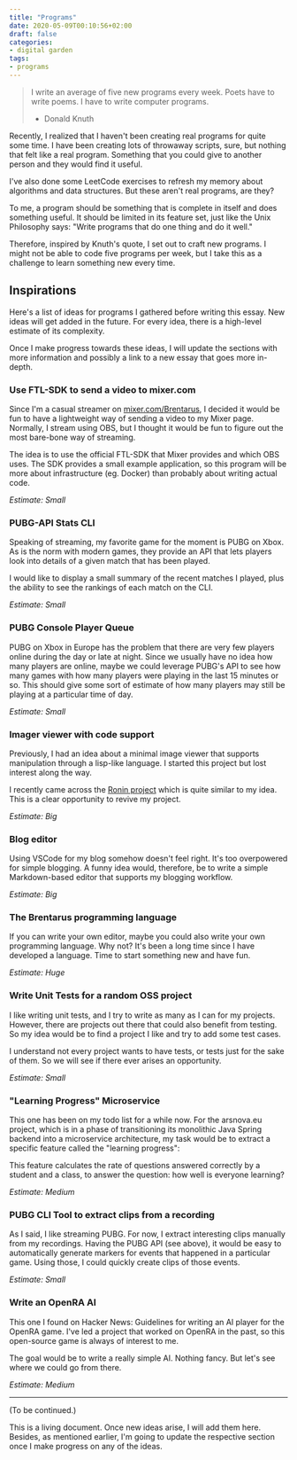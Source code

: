 ```yaml
---
title: "Programs"
date: 2020-05-09T00:10:56+02:00
draft: false
categories:
- digital garden
tags:
- programs
---
```


> I write an average of five new programs every week. Poets have to write poems. I have to write computer programs.
> - Donald Knuth

Recently, I realized that I haven't been creating real programs for quite some time. I have been creating lots of throwaway scripts, sure, but nothing that felt like a real program. Something that you could give to another person and they would find it useful.

I've also done some LeetCode exercises to refresh my memory about algorithms and data structures. But these aren't real programs, are they?

To me, a program should be something that is complete in itself and does something useful. It should be limited in its feature set, just like the Unix Philosophy says: "Write programs that do one thing and do it well."

Therefore, inspired by Knuth's quote, I set out to craft new programs. I might not be able to code five programs per week, but I take this as a challenge to learn something new every time.

## Inspirations

Here's a list of ideas for programs I gathered before writing this essay. New ideas will get added in the future. For every idea, there is a high-level estimate of its complexity.

Once I make progress towards these ideas, I will update the sections with more information and possibly a link to a new essay that goes more in-depth.

### Use FTL-SDK to send a video to mixer.com

Since I'm a casual streamer on [mixer.com/Brentarus](https://mixer.com/Brentarus), I decided it would be fun to have a lightweight way of sending a video to my Mixer page. Normally, I stream using OBS, but I thought it would be fun to figure out the most bare-bone way of streaming.

The idea is to use the official FTL-SDK that Mixer provides and which OBS uses. The SDK provides a small example application, so this program will be more about infrastructure (eg. Docker) than probably about writing actual code.

*Estimate: Small*

### PUBG-API Stats CLI

Speaking of streaming, my favorite game for the moment is PUBG on Xbox. As is the norm with modern games, they provide an API that lets players look into details of a given match that has been played.

I would like to display a small summary of the recent matches I played, plus the ability to see the rankings of each match on the CLI.

*Estimate: Small*

### PUBG Console Player Queue

PUBG on Xbox in Europe has the problem that there are very few players online during the day or late at night. Since we usually have no idea how many players are online, maybe we could leverage PUBG's API to see how many games with how many players were playing in the last 15 minutes or so. This should give some sort of estimate of how many players may still be playing at a particular time of day.

*Estimate: Small*

### Imager viewer with code support

Previously, I had an idea about a minimal image viewer that supports manipulation through a lisp-like language. I started this project but lost interest along the way.

I recently came across the [Ronin project](https://100r.co/site/ronin.html) which is quite similar to my idea. This is a clear opportunity to revive my project.

*Estimate: Big*

### Blog editor

Using VSCode for my blog somehow doesn't feel right. It's too overpowered for simple blogging. A funny idea would, therefore, be to write a simple Markdown-based editor that supports my blogging workflow.

*Estimate: Big*

### The Brentarus programming language

If you can write your own editor, maybe you could also write your own programming language. Why not? It's been a long time since I have developed a language. Time to start something new and have fun.

*Estimate: Huge*

### Write Unit Tests for a random OSS project

I like writing unit tests, and I try to write as many as I can for my projects. However, there are projects out there that could also benefit from testing. So my idea would be to find a project I like and try to add some test cases.

I understand not every project wants to have tests, or tests just for the sake of them. So we will see if there ever arises an opportunity.

*Estimate: Small*

### "Learning Progress" Microservice

This one has been on my todo list for a while now. For the arsnova.eu project, which is in a phase of transitioning its monolithic Java Spring backend into a microservice architecture, my task would be to extract a specific feature called the "learning progress":

This feature calculates the rate of questions answered correctly by a student and a class, to answer the question: how well is everyone learning?

*Estimate: Medium*

### PUBG CLI Tool to extract clips from a recording

As I said, I like streaming PUBG. For now, I extract interesting clips manually from my recordings. Having the PUBG API (see above), it would be easy to automatically generate markers for events that happened in a particular game. Using those, I could quickly create clips of those events.

*Estimate: Small*

### Write an OpenRA AI

This one I found on Hacker News: Guidelines for writing an AI player for the OpenRA game. I've led a project that worked on OpenRA in the past, so this open-source game is always of interest to me.

The goal would be to write a really simple AI. Nothing fancy. But let's see where we could go from there.

*Estimate: Medium*

-----

(To be continued.)

This is a living document. Once new ideas arise, I will add them here. Besides, as mentioned earlier, I'm going to update the respective section once I make progress on any of the ideas.
